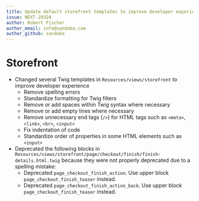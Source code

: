 ```yaml
---
title: Update default storefront templates to improve developer experience
issue: NEXT-29324
author: Robert Fischer
author_email: info@sandoba.com
author_github: sandoba
---
```

# Storefront
* Changed several Twig templates in `Resources/views/storefront` to improve developer experience
    * Remove spelling errors
    * Standardize formatting for Twig filters
    * Remove or add spaces within Twig syntax where necessary
    * Remove or add empty lines where necessary
    * Remove unnecessary end tags (`/>`) for HTML tags such as `<meta>`, `<link>`, `<br>`, `<input>`
    * Fix indentation of code
    * Standardize order of properties in some HTML elements such as `<input>`
* Deprecated the following blocks in `Resources/views/storefront/page/checkout/finish/finish-details.html.twig` because they were not properly deprecated due to a spelling mistake:
    * Deprecated `page_checkout_finish_action`. Use upper block `page_checkout_finish_teaser` instead.
    * Deprecated `page_checkout_finish_action_back`. Use upper block `page_checkout_finish_teaser` instead.
